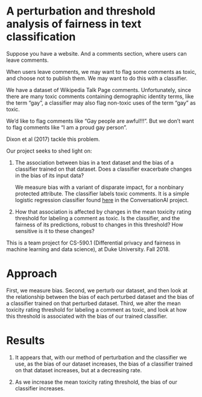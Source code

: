 # A perturbation and threshold analysis of fairness in text classification
Suppose you have a website. And a comments section, where users can leave comments.

When users leave comments, we may want to flag some comments as toxic, and choose not to publish them. We may want to do this with a classifier.

We have a dataset of Wikipedia Talk Page comments. Unfortunately, since there are many toxic comments containing demographic identity terms, like the term “gay”, a classifier may also flag non-toxic uses of the term “gay” as toxic.

We’d like to flag comments like “Gay people are awful!!!”.
But we don’t want to flag comments like “I am a proud gay person”.

Dixon et al (2017) tackle this problem.

Our project seeks to shed light on:

1) The association between bias in a text dataset and the bias of a classifier trained on that dataset. Does a classifier exacerbate changes in the bias of its input data?

   We measure bias with a variant of disparate impact, for a nonbinary protected attribute. The classifier labels toxic comments. It is a simple logistic regression classifier found [here](https://github.com/ewulczyn/wiki-detox/blob/master/src/figshare/Wikipedia%20Talk%20Data%20-%20Getting%20Started.ipynb) in the ConversationAI project.

2) How that association is affected by changes in the mean toxicity rating threshold for labeling a comment as toxic. Is the classifier, and the fairness of its predictions, robust to changes in this threshold? How sensitive is it to these changes?

This is a team project for CS-590.1 (Differential privacy and fairness in machine learning and data science), at Duke University. Fall 2018.

# Approach

First, we measure bias. Second, we perturb our dataset, and then look at the relationship between the bias of each perturbed dataset and the bias of a classifier trained on that perturbed dataset. Third, we alter the mean toxicity rating threshold for labeling a comment as toxic, and look at how this threshold is associated with the bias of our trained classifier.

# Results

1) It appears that, with our method of perturbation and the classifier we use, as the bias of our dataset increases, the bias of a classifier trained on that dataset increases, but at a decreasing rate.

2) As we increase the mean toxicity rating threshold, the bias of our classifier increases.
